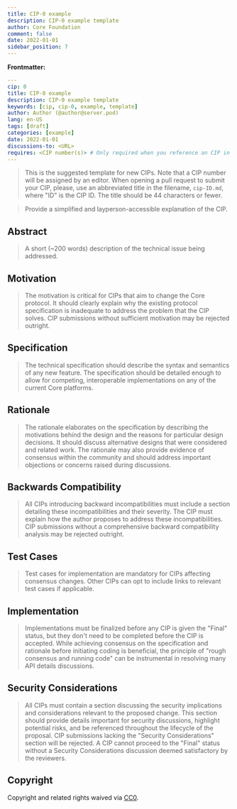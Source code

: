 ```yaml
---
title: CIP-0 example
description: CIP-0 example template
author: Core Foundation
comment: false
date: 2022-01-01
sidebar_position: 7
---
```

**Frontmatter:**

```yaml
---
cip: 0
title: CIP-0 example
description: CIP-0 example template
keywords: [cip, cip-0, example, template]
author: Author (@author@server.pod)
lang: en-US
tags: [draft]
categories: [example]
date: 2022-01-01
discussions-to: <URL>
requires: <CIP number(s)> # Only required when you reference an CIP in the `Specification` section. Otherwise, remove this field.
---
```

> This is the suggested template for new CIPs. Note that a CIP number will be assigned by an editor. When opening a pull request to submit your CIP, please, use an abbreviated title in the filename, `cip-ID.md`, where "ID" is the CIP ID. The title should be 44 characters or fewer.

> Provide a simplified and layperson-accessible explanation of the CIP.

<!--truncate-->

## Abstract

> A short (~200 words) description of the technical issue being addressed.

## Motivation

> The motivation is critical for CIPs that aim to change the Core protocol. It should clearly explain why the existing protocol specification is inadequate to address the problem that the CIP solves. CIP submissions without sufficient motivation may be rejected outright.

## Specification

> The technical specification should describe the syntax and semantics of any new feature. The specification should be detailed enough to allow for competing, interoperable implementations on any of the current Core platforms.

## Rationale

> The rationale elaborates on the specification by describing the motivations behind the design and the reasons for particular design decisions. It should discuss alternative designs that were considered and related work. The rationale may also provide evidence of consensus within the community and should address important objections or concerns raised during discussions.

## Backwards Compatibility

> All CIPs introducing backward incompatibilities must include a section detailing these incompatibilities and their severity. The CIP must explain how the author proposes to address these incompatibilities. CIP submissions without a comprehensive backward compatibility analysis may be rejected outright.

## Test Cases

> Test cases for implementation are mandatory for CIPs affecting consensus changes. Other CIPs can opt to include links to relevant test cases if applicable.

## Implementation

> Implementations must be finalized before any CIP is given the "Final" status, but they don't need to be completed before the CIP is accepted. While achieving consensus on the specification and rationale before initiating coding is beneficial, the principle of "rough consensus and running code" can be instrumental in resolving many API details discussions.

## Security Considerations

> All CIPs must contain a section discussing the security implications and considerations relevant to the proposed change. This section should provide details important for security discussions, highlight potential risks, and be referenced throughout the lifecycle of the proposal. CIP submissions lacking the "Security Considerations" section will be rejected. A CIP cannot proceed to the "Final" status without a Security Considerations discussion deemed satisfactory by the reviewers.

## Copyright

Copyright and related rights waived via [CC0](https://creativecommons.org/publicdomain/zero/1.0/).
